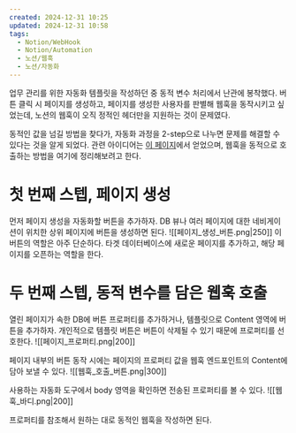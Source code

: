 ```yaml
---
created: 2024-12-31 10:25
updated: 2024-12-31 10:58
tags:
  - Notion/WebHook
  - Notion/Automation
  - 노션/웹훅
  - 노션/자동화
---
```

업무 관리를 위한 자동화 템플릿을 작성하던 중 동적 변수 처리에서 난관에 봉착했다.
버튼 클릭 시 페이지를 생성하고, 페이지를 생성한 사용자를 판별해 웹훅을 동작시키고 싶었는데, 노션의 웹훅이 오직 정적인 헤더만을 지원하는 것이 문제였다.

동적인 값을 넘길 방법을 찾다가, 자동화 과정을 2-step으로 나누면 문제를 해결할 수 있다는 것을 알게 되었다.
관련 아이디어는 [이 페이지](https://www.simonesmerilli.com/life/webhook-notion)에서 얻었으며, 웹훅을 동적으로 호출하는 방법을 여기에 정리해보려고 한다.
# 첫 번째 스텝, 페이지 생성
먼저 페이지 생성을 자동화할 버튼을 추가하자.
DB 뷰나 여러 페이지에 대한 네비게이션이 위치한 상위 페이지에 버튼을 생성하면 된다.
![[페이지_생성_버튼.png|250]]
이 버튼의 역할은 아주 단순하다.
타겟 데이터베이스에 새로운 페이지를 추가하고, 해당 페이지를 오픈하는 역할을 한다.
# 두 번째 스텝, 동적 변수를 담은 웹훅 호출
열린 페이지가 속한 DB에 버튼 프로퍼티를 추가하거나, 템플릿으로 Content 영역에 버튼을 추가하자.
개인적으로 템플릿 버튼은 버튼이 삭제될 수 있기 때문에 프로퍼티를 선호한다.
![[페이지_프로퍼티.png|200]]

페이지 내부의 버튼 동작 시에는 페이지의 프로퍼티 값을 웹훅 엔드포인트의 Content에 담아 보낼 수 있다.
![[웹훅_호출_버튼.png|300]]

사용하는 자동화 도구에서 body 영역을 확인하면 전송된 프로퍼티를 볼 수 있다.
![[웹훅_바디.png|200]]

프로퍼티를 참조해서 원하는 대로 동적인 웹훅을 작성하면 된다.